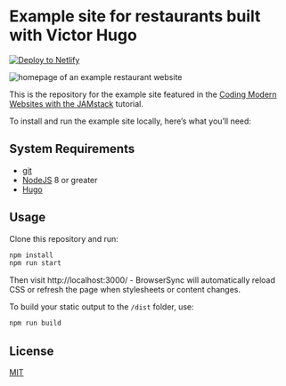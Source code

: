 # Example site for restaurants built with Victor Hugo
<!-- Markdown snippet -->
[![Deploy to Netlify](https://www.netlify.com/img/deploy/button.svg)](https://app.netlify.com/start/deploy?repository=https://github.com/netlify/restaurant-template-cms&stack=cms)

![homepage of an example restaurant website](https://s3-us-west-1.amazonaws.com/publis-brian-images/restaurant.jpg)

This is the repository for the example site featured in the [Coding Modern Websites with the JAMstack](https://www.netlify.com/blog/2017/10/06/coding-modern-websites-with-the-jamstack-part-1/) tutorial.

To install and run the example site locally, here’s what you’ll need:

## System Requirements

* [git](https://git-scm.com)
* [NodeJS](nodejs.org) 8 or greater
* [Hugo](https://gohugo.io/overview/installing/)

## Usage

Clone this repository and run:

```bash
npm install
npm run start
```

Then visit http://localhost:3000/ - BrowserSync will automatically reload CSS or
refresh the page when stylesheets or content changes.

To build your static output to the `/dist` folder, use:

```bash
npm run build
```

## License

[MIT](LICENSE)
